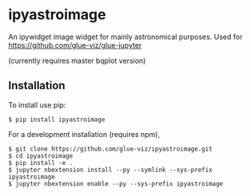ipyastroimage
===============================

An ipywidget image widget for mainly astronomical purposes. Used for https://github.com/glue-viz/glue-jupyter

(currently requires master bqplot version)

Installation
------------

To install use pip:

    $ pip install ipyastroimage


For a development installation (requires npm),

    $ git clone https://github.com/glue-viz/ipyastroimage.git
    $ cd ipyastroimage
    $ pip install -e .
    $ jupyter nbextension install --py --symlink --sys-prefix ipyastroimage
    $ jupyter nbextension enable --py --sys-prefix ipyastroimage
